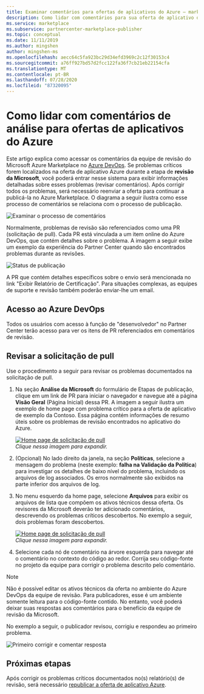 ```yaml
---
title: Examinar comentários para ofertas de aplicativos do Azure – marketplace comercial da Microsoft
description: Como lidar com comentários para sua oferta de aplicativo do Azure da equipe de revisão do Microsoft Azure Marketplace. Você pode acessar os comentários no Azure DevOps com suas credenciais do Partner Center.
ms.service: marketplace
ms.subservice: partnercenter-marketplace-publisher
ms.topic: conceptual
ms.date: 11/11/2019
ms.author: mingshen
author: mingshen-ms
ms.openlocfilehash: aecc64c5fa923bc29d34efd3969c2c12f30153c4
ms.sourcegitcommit: a76ff927bd57d2fcc122fa36f7cb21eb22154cfa
ms.translationtype: MT
ms.contentlocale: pt-BR
ms.lasthandoff: 07/28/2020
ms.locfileid: "87320095"
---
```

# <a name="handling-review-feedback-for-azure-application-offers"></a>Como lidar com comentários de análise para ofertas de aplicativos do Azure

Este artigo explica como acessar os comentários da equipe de revisão do Microsoft Azure Marketplace no [Azure DevOps](https://azure.microsoft.com/services/devops/). Se problemas críticos forem localizados na oferta de aplicativo Azure durante a etapa de **revisão da Microsoft**, você poderá entrar nesse sistema para exibir informações detalhadas sobre esses problemas (revisar comentários). Após corrigir todos os problemas, será necessário reenviar a oferta para continuar a publicá-la no Azure Marketplace. O diagrama a seguir ilustra como esse processo de comentários se relaciona com o processo de publicação.

![Examinar o processo de comentários](./media/review-feedback-process.png)

Normalmente, problemas de revisão são referenciados como uma PR (solicitação de pull). Cada PR está vinculada a um item online do Azure DevOps, que contém detalhes sobre o problema. A imagem a seguir exibe um exemplo da experiência do Partner Center quando são encontrados problemas durante as revisões. 

![Status de publicação](./media/publishing-status.png)

A PR que contém detalhes específicos sobre o envio será mencionada no link "Exibir Relatório de Certificação". Para situações complexas, as equipes de suporte e revisão também poderão enviar-lhe um email.

## <a name="azure-devops-access"></a>Acesso ao Azure DevOps

Todos os usuários com acesso à função de "desenvolvedor" no Partner Center terão acesso para ver os itens de PR referenciados em comentários de revisão.

## <a name="reviewing-the-pull-request"></a>Revisar a solicitação de pull

Use o procedimento a seguir para revisar os problemas documentados na solicitação de pull.

1. Na seção **Análise da Microsoft** do formulário de Etapas de publicação, clique em um link de PR para iniciar o navegador e navegue até a página **Visão Geral** (Página Inicial) dessa PR. A imagem a seguir ilustra um exemplo de home page com problema crítico para a oferta de aplicativo de exemplo da Contoso. Essa página contém informações de resumo úteis sobre os problemas de revisão encontrados no aplicativo do Azure.

    [![Home page de solicitação de pull](./media/pr-home-page-thumb.png)](./media/pr-home-page.png)
    <br/> *Clique nessa imagem para expandir.*

1. (Opcional) No lado direito da janela, na seção **Políticas**, selecione a mensagem do problema (neste exemplo: **falha na Validação da Política**) para investigar os detalhes de baixo nível do problema, incluindo os arquivos de log associados. Os erros normalmente são exibidos na parte inferior dos arquivos de log.

1. No menu esquerdo da home page, selecione **Arquivos** para exibir os arquivos de lista que compõem os ativos técnicos dessa oferta. Os revisores da Microsoft deverão ter adicionado comentários, descrevendo os problemas críticos descobertos. No exemplo a seguir, dois problemas foram descobertos.

    [![Home page de solicitação de pull](./media/pr-files-page-thumb.png)](./media/pr-files-page.png)
    <br/> *Clique nessa imagem para expandir.*

1. Selecione cada nó de comentário na árvore esquerda para navegar até o comentário no contexto do código ao redor. Corrija seu código-fonte no projeto da equipe para corrigir o problema descrito pelo comentário.

>[!Note]
>Não é possível editar os ativos técnicos da oferta no ambiente do Azure DevOps da equipe de revisão. Para publicadores, esse é um ambiente somente leitura para o código-fonte contido. No entanto, você poderá deixar suas respostas aos comentários para o benefício da equipe de revisão da Microsoft.

   No exemplo a seguir, o publicador revisou, corrigiu e respondeu ao primeiro problema.

   ![Primeiro corrigir e comentar resposta](./media/first-comment-reply.png)

## <a name="next-steps"></a>Próximas etapas

Após corrigir os problemas críticos documentados no(s) relatório(s) de revisão, será necessário [republicar a oferta de aplicativo Azure](./create-new-azure-apps-offer.md#publish).

